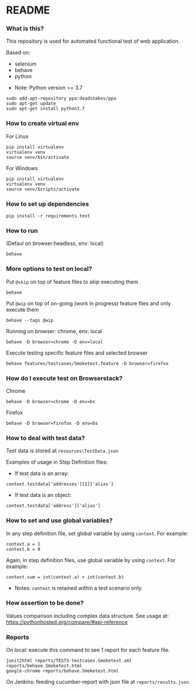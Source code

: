 # README #

### What is this? ###

This repository is used for automated functional test of web application.

Based on:
- selenium
- behave
- python

* Note: Python version >= 3.7
```
sudo add-apt-repository ppa:deadsnakes/ppa
sudo apt-get update
sudo apt-get install python3.7
```

### How to create virtual env
For Linux
```
pip install virtualenv
virtualenv venv
source venv/bin/activate
```

For Windows
```
pip install virtualenv
virtualenv venv
source venv/Scripts/activate
```

### How to set up dependencies
```
pip install -r requirements.text
```

### How to run
(Defaul on browser:headless, env: local)
```
behave
```

### More options to test on local?
Put `@skip` on top of feature files to skip executing them
```
behave
```

Put `@wip` on top of on-going (work in progress) feature files and only execute them
```
behave --tags @wip
```

Running on browser: chrome, env: local
```
behave -D browser=chrome -D env=local
```

Execute testing specific feature files and selected browser
```
behave features/testcases/Smoketest.feature -D browser=firefox
```

### How do I execute test on Browserstack?
Chrome
```
behave -D browser=chrome -D env=bs
```
Firefox
```
behave -D browser=firefox -D env=bs
```

### How to deal with test data?
Test data is stored at `resources\TestData.json`

Examples of usage in Step Definition files:
- If test data is an array:
```
context.testdata['addresses'][1]['alias']
```
- If test data is an object:
```
context.testdata['address']['alias']
```

### How to set and use global variables?
In any step definition file, set global variable by using `context`. For example:
```
context.a = 1
context.b = 9
```
Again, in step definition files, use global variable by using `context`. For example:
```
context.sum = int(context.a) + int(context.b)
```
* Notes: `context` is retained within a test scenario only.

### How assertion to be done?
Values comparison including complex data structure. See usage at:
https://pythonhosted.org/compare/#api-reference

### Reports
On local: execute this command to see 1 report for each feature file.
```
junit2html reports/TESTS-testcases.Smoketest.xml reports/behave.Smoketest.html
google-chrome reports/behave.Smoketest.html
```
On Jenkins: feeding cucumber-report with json file at `reports/results.json`.
